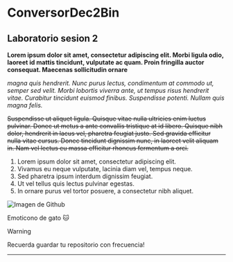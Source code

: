 # ConversorDec2Bin
## Laboratorio sesion 2
 

**Lorem ipsum dolor sit amet, consectetur adipiscing elit. Morbi ligula odio, laoreet id mattis tincidunt, vulputate ac quam. Proin fringilla auctor consequat. Maecenas sollicitudin ornare**

_magna quis hendrerit. Nunc purus lectus, condimentum at commodo ut, semper sed velit. Morbi lobortis viverra ante, ut tempus risus hendrerit vitae. Curabitur tincidunt euismod finibus. Suspendisse potenti. Nullam quis magna felis._ 

~~Suspendisse ut aliquet ligula. Quisque vitae nulla ultricies enim luctus pulvinar. Donec ut metus a ante convallis tristique at id libero. Quisque nibh dolor, hendrerit in lacus vel, pharetra feugiat justo. Sed gravida efficitur nulla vitae cursus. Donec tincidunt dignissim nunc, in laoreet velit aliquam in. Nam vel lectus eu massa efficitur rhoncus fermentum a orci.~~

1. Lorem ipsum dolor sit amet, consectetur adipiscing elit.
2. Vivamus eu neque vulputate, lacinia diam vel, tempus neque.
3. Sed pharetra ipsum interdum dignissim feugiat.
4. Ut vel tellus quis lectus pulvinar egestas.
5. In ornare purus vel tortor posuere, a consectetur nibh aliquet.

![Imagen de Github](https://www.blackmoreops.com/wp-content/uploads/2021/09/Quick-Github-Tutorial.png)

Emoticono de gato :cat:

> [!WARNING]
> Recuerda guardar tu repositorio con frecuencia!

***
